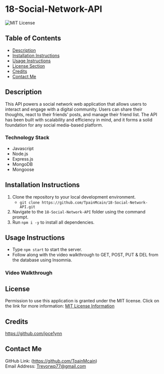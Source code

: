 # 18-Social-Network-API
![MIT License](https://img.shields.io/badge/license-MIT-important)

## Table of Contents
  - [Description](#description)
  - [Installation Instructions](#installation-instructions)
  - [Usage Instructions](#usage-instructions)
  - [License Section](#license)
  - [Credits](#credits)
  - [Contact Me](#contact-me)
  
## Description
This API powers a social network web application that allows users to interact and engage with a digital community. Users can share their thoughts, react to their friends' posts, and manage their friend list. The API has been built with scalability and efficiency in mind, and it forms a solid foundation for any social media-based platform.
### Technology Stack
* Javascript
* Node.js
* Express.js
* MongoDB
* Mongoose

## Installation Instructions
1. Clone the repository to your local development environment.
    * ```git clone https://github.com/TpainMcain/18-Social-Network-API.git```
2. Navigate to the ```18-Social-Network-API``` folder using the command prompt.
3. Run ```npm i -y``` to install all dependencies.

## Usage Instructions
*   Type ```npm start``` to start the server.
*   Follow along with the video walkthrough to GET, POST, PUT & DEL from the database using Insomnia.
### Video Walkthrough

## License
Permission to use this application is granted under the MIT license.
Click on the link for more information: [MIT License Information](https://opensource.org/licenses/MIT)

## Credits
https://github.com/joce1ynn

## Contact Me
GitHub Link: (https://github.com/TpainMcain)<br>
Email Address: <Trevorwp77@gmail.com>
